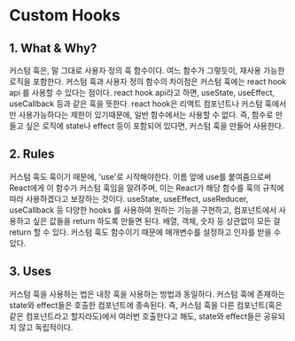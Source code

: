 # Custom Hooks
## 1. What & Why?
커스텀 훅은, 말 그대로 사용자 정의 훅 함수이다. 여느 함수가 그렇듯이, 재사용 가능한 로직을 포함한다. 커스텀 훅과 사용자 정의 함수의 차이점은 커스텀 훅에는 react hook api 를 사용할 수 있다는 점이다. react hook api라고 하면, useState, useEffect, useCallback 등과 같은 훅을 뜻한다. react hook은 리액트 컴포넌트나 커스텀 훅에서만 사용가능하다는 제한이 있기때문에, 일반 함수에서는 사용할 수 없다. 즉, 함수로 만들고 싶은 로직에 state나 effect 등이 포함되어 있다면, 커스텀 훅을 만들어 사용한다. 

## 2. Rules
커스텀 훅도 훅이기 때문에, 'use'로 시작해야한다. 이름 앞에 use를 붙여줌으로써 React에게 이 함수가 커스텀 훅임을 알려주며, 이는 React가 해당 함수를 훅의 규칙에 따라 사용하겠다고 보장하는 것이다. 
useState, useEffect, useReducer, useCallback 등 다양한 hooks 를 사용하여 원하는 기능을 구현하고, 컴포넌트에서 사용하고 싶은 값들을 return 하도록 만들면 된다. 배열, 객체, 숫자 등 상관없이 모든 걸 return 할 수 있다. 
커스텀 훅도 함수이기 때문에 매개변수를 설정하고 인자를 받을 수 있다. 

## 3. Uses
커스텀 훅을 사용하는 법은 내장 훅을 사용하는 방법과 동일하다. 
커스텀 훅에 존재하는 state와 effect들은 호출한 컴포넌트에 종속된다. 즉, 커스텀 훅을 다른 컴포넌트(혹은 같은 컴포넌트라고 할지라도)에서 여러번 호출한다고 해도, state와 effect들은 공유되지 않고 독립적이다. 


